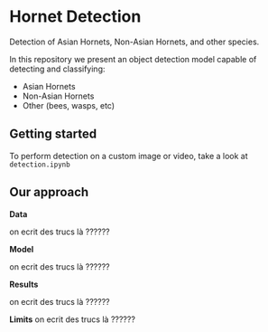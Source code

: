 # Hornet Detection

Detection of Asian Hornets, Non-Asian Hornets, and other species.

In this repository we present an object detection model capable of detecting and classifying:
  - Asian Hornets
  - Non-Asian Hornets
  - Other (bees, wasps, etc)

## Getting started

To perform detection on a custom image or video, take a look at `detection.ipynb`

## Our approach
**Data**

on ecrit des trucs là ??????

**Model**

on ecrit des trucs là ??????

**Results**

on ecrit des trucs là ??????

**Limits**
on ecrit des trucs là ??????
